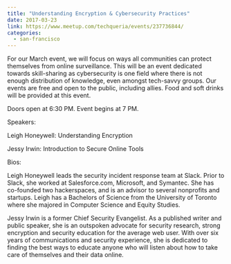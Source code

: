 ```yaml
---
title: "Understanding Encryption & Cybersecurity Practices"
date: 2017-03-23
link: https://www.meetup.com/techqueria/events/237736844/
categories:
  - san-francisco
---
```


For our March event, we will focus on ways all communities can protect themselves from online surveillance. This will be an event dedicated towards skill-sharing as cybersecurity is one field where there is not enough distribution of knowledge, even amongst tech-savvy groups. Our events are free and open to the public, including allies. Food and soft drinks will be provided at this event.

Doors open at 6:30 PM. Event begins at 7 PM.

Speakers:

Leigh Honeywell: Understanding Encryption

Jessy Irwin: Introduction to Secure Online Tools

Bios:

Leigh Honeywell leads the security incident response team at Slack. Prior to Slack, she worked at Salesforce.com, Microsoft, and Symantec. She has co-founded two hackerspaces, and is an advisor to several nonprofits and startups. Leigh has a Bachelors of Science from the University of Toronto where she majored in Computer Science and Equity Studies.

Jessy Irwin is a former Chief Security Evangelist. As a published writer and public speaker, she is an outspoken advocate for security research, strong encryption and security education for the average web user. With over six years of communications and security experience, she is dedicated to finding the best ways to educate anyone who will listen about how to take care of themselves and their data online.
